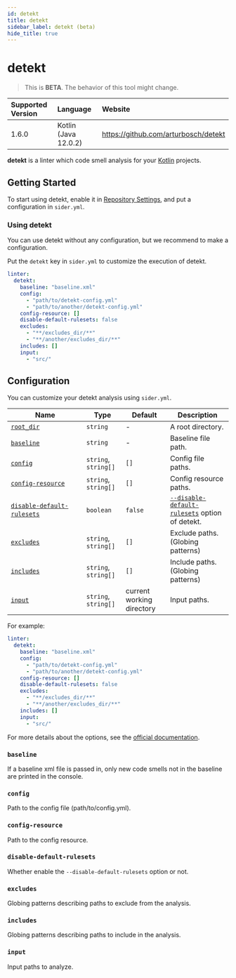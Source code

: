 ```yaml
---
id: detekt
title: detekt
sidebar_label: detekt (beta)
hide_title: true
---
```


# detekt

> This is **BETA**. The behavior of this tool might change.

| Supported Version | Language             | Website                              |
| :---------------- | :------------------- | :----------------------------------- |
| 1.6.0             | Kotlin (Java 12.0.2) | https://github.com/arturbosch/detekt |

**detekt** is a linter which code smell analysis for your [Kotlin](https://kotlinlang.org) projects.

## Getting Started

To start using detekt, enable it in [Repository Settings](../../getting-started/repository-settings.md), and put a configuration in `sider.yml`.

### Using detekt

You can use detekt without any configuration, but we recommend to make a configuration.

Put the `detekt` key in `sider.yml` to customize the execution of detekt.

```yaml
linter:
  detekt:
    baseline: "baseline.xml"
    config:
      - "path/to/detekt-config.yml"
      - "path/to/another/detekt-config.yml"
    config-resource: []
    disable-default-rulesets: false
    excludes:
      - "**/excludes_dir/**"
      - "**/another/excludes_dir/**"
    includes: []
    input:
      - "src/"
```

## Configuration

You can customize your detekt analysis using `sider.yml`.

| Name                                                                        | Type                 | Default                   | Description                                                                                    |
| --------------------------------------------------------------------------- | -------------------- | ------------------------- | ---------------------------------------------------------------------------------------------- |
| [`root_dir`](../../getting-started/custom-configuration.md#root_dir-option) | `string`             | -                         | A root directory.                                                                              |
| [`baseline`](#baseline) 　　　　　　　　                                    | `string`             | -                         | Baseline file path.                                                                            |
| [`config`](#config) 　　　　　　　　                                        | `string`, `string[]` | `[]`                      | Config file paths.                                                                             |
| [`config-resource`](#config-resource) 　　　　　　　　                      | `string`, `string[]` | `[]`                      | Config resource paths.                                                                         |
| [`disable-default-rulesets`](#disable-default-rulesets) 　　　　　　　　    | `boolean`            | `false`                   | [`--disable-default-rulesets`](https://arturbosch.github.io/detekt/cli.html) option of detekt. |
| [`excludes`](#excludes) 　　　　　　　　                                    | `string`, `string[]` | `[]`                      | Exclude paths. (Globing patterns)                                                              |
| [`includes`](#includes) 　　　　　　　　                                    | `string`, `string[]` | `[]`                      | Include paths. (Globing patterns)                                                              |
| [`input`](#input) 　　　　　　　　                                          | `string`, `string[]` | current working directory | Input paths.                                                                                   |

For example:

```yaml
linter:
  detekt:
    baseline: "baseline.xml"
    config:
      - "path/to/detekt-config.yml"
      - "path/to/another/detekt-config.yml"
    config-resource: []
    disable-default-rulesets: false
    excludes:
      - "**/excludes_dir/**"
      - "**/another/excludes_dir/**"
    includes: []
    input:
      - "src/"
```

For more details about the options, see the [official documentation](https://arturbosch.github.io/detekt/cli.html).

### `baseline`

If a baseline xml file is passed in, only new code smells not in the baseline are printed in the console.

### `config`

Path to the config file (path/to/config.yml).

### `config-resource`

Path to the config resource.

### `disable-default-rulesets`

Whether enable the `--disable-default-rulesets` option or not.

### `excludes`

Globing patterns describing paths to exclude from the analysis.

### `includes`

Globing patterns describing paths to include in the analysis.

### `input`

Input paths to analyze.
